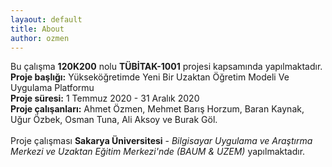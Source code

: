 ```yaml
---
layaout: default
title: About
author: ozmen
---
```

Bu çalışma **120K200** nolu **TÜBİTAK-1001** projesi kapsamında yapılmaktadır. <br> 
**Proje başlığı:** Yükseköğretimde Yeni Bir Uzaktan Öğretim Modeli Ve Uygulama Platformu <br>
**Proje süresi:** 1 Temmuz 2020 - 31 Aralık 2020 <br>
**Proje çalışanları:** Ahmet  Özmen, Mehmet Barış Horzum, Baran Kaynak, Uğur Özbek, Osman Tuna, Ali Aksoy ve Burak Göl.
<br><br>
Proje çalışması **Sakarya Üniversitesi** - _Bilgisayar Uygulama ve Araştırma Merkezi ve Uzaktan Eğitim Merkezi'nde (BAUM & UZEM)_ yapılmaktadır. 
